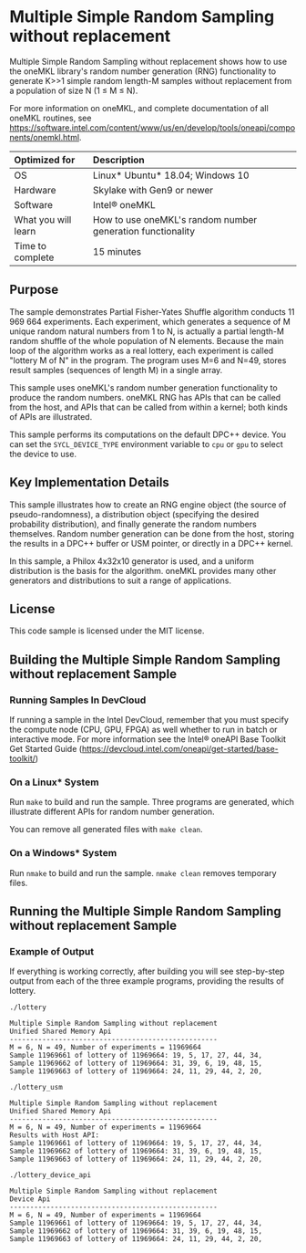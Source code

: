 # Multiple Simple Random Sampling without replacement

Multiple Simple Random Sampling without replacement shows how to use the oneMKL library's random number generation (RNG) functionality to generate K>>1 simple random length-M samples without replacement from a population of size N (1 ≤ M ≤ N).

For more information on oneMKL, and complete documentation of all oneMKL routines, see https://software.intel.com/content/www/us/en/develop/tools/oneapi/components/onemkl.html.

| Optimized for       | Description
|:---                 |:---
| OS                  | Linux* Ubuntu* 18.04; Windows 10
| Hardware            | Skylake with Gen9 or newer
| Software            | Intel&reg; oneMKL
| What you will learn | How to use oneMKL's random number generation functionality
| Time to complete    | 15 minutes


## Purpose

The sample demonstrates Partial Fisher-Yates Shuffle algorithm conducts 11 969 664 experiments. Each experiment, which generates a sequence of M unique random natural numbers from 1 to N, is actually a partial length-M random shuffle of the whole population of N elements. Because the main loop of the algorithm works as a real lottery, each experiment is called "lottery M of N" in the program.
The program uses M=6 and N=49, stores result samples (sequences of length M) in a single array.

This sample uses oneMKL's random number generation functionality to produce the random numbers. oneMKL RNG has APIs that can be called from the host, and APIs that can be called from within a kernel; both kinds of APIs are illustrated.

This sample performs its computations on the default DPC++ device. You can set the `SYCL_DEVICE_TYPE` environment variable to `cpu` or `gpu` to select the device to use.


## Key Implementation Details

This sample illustrates how to create an RNG engine object (the source of pseudo-randomness), a distribution object (specifying the desired probability distribution), and finally generate the random numbers themselves. Random number generation can be done from the host, storing the results in a DPC++ buffer or USM pointer, or directly in a DPC++ kernel.

In this sample, a Philox 4x32x10 generator is used, and a uniform distribution is the basis for the algorithm. oneMKL provides many other generators and distributions to suit a range of applications.


## License

This code sample is licensed under the MIT license.


## Building the Multiple Simple Random Sampling without replacement Sample

### Running Samples In DevCloud
If running a sample in the Intel DevCloud, remember that you must specify the compute node (CPU, GPU, FPGA) as well whether to run in batch or interactive mode. For more information see the Intel® oneAPI Base Toolkit Get Started Guide (https://devcloud.intel.com/oneapi/get-started/base-toolkit/)

### On a Linux* System
Run `make` to build and run the sample. Three programs are generated, which illustrate different APIs for random number generation.

You can remove all generated files with `make clean`.

### On a Windows* System
Run `nmake` to build and run the sample. `nmake clean` removes temporary files.

## Running the Multiple Simple Random Sampling without replacement Sample

### Example of Output
If everything is working correctly, after building you will see step-by-step output from each of the three example programs, providing the results of lottery.
```
./lottery

Multiple Simple Random Sampling without replacement
Unified Shared Memory Api
---------------------------------------------------
M = 6, N = 49, Number of experiments = 11969664
Sample 11969661 of lottery of 11969664: 19, 5, 17, 27, 44, 34,
Sample 11969662 of lottery of 11969664: 31, 39, 6, 19, 48, 15,
Sample 11969663 of lottery of 11969664: 24, 11, 29, 44, 2, 20,

./lottery_usm

Multiple Simple Random Sampling without replacement
Unified Shared Memory Api
---------------------------------------------------
M = 6, N = 49, Number of experiments = 11969664
Results with Host API:
Sample 11969661 of lottery of 11969664: 19, 5, 17, 27, 44, 34,
Sample 11969662 of lottery of 11969664: 31, 39, 6, 19, 48, 15,
Sample 11969663 of lottery of 11969664: 24, 11, 29, 44, 2, 20,

./lottery_device_api

Multiple Simple Random Sampling without replacement
Device Api
---------------------------------------------------
M = 6, N = 49, Number of experiments = 11969664
Sample 11969661 of lottery of 11969664: 19, 5, 17, 27, 44, 34,
Sample 11969662 of lottery of 11969664: 31, 39, 6, 19, 48, 15,
Sample 11969663 of lottery of 11969664: 24, 11, 29, 44, 2, 20,
```
